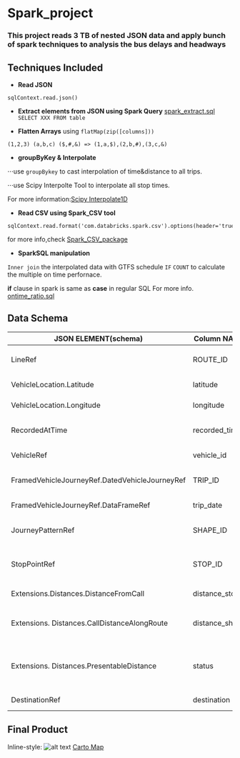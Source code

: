 # Spark_project

### This project reads 3 TB of nested JSON data and apply bunch of spark techniques to analysis the bus delays and headways

## Techniques Included

- __Read JSON__
```
sqlContext.read.json()
```
- __Extract elements from JSON using Spark Query__ [spark_extract.sql](https://github.com/sarangof/Bus-Capstone/blob/master/Spark/spark_extract.sql)
`SELECT XXX FROM table`

- __Flatten Arrays__ using `flatMap(zip([columns]))`
```
(1,2,3) (a,b,c) ($,#,&) => (1,a,$),(2,b,#),(3,c,&)
```
- __groupByKey & Interpolate__

⋅⋅⋅use `groupBykey` to cast interpolation of time&distance to all trips.

⋅⋅⋅use Scipy Interpolte Tool to interpolate all stop times.

For more information:[Scipy Interpolate1D](http://docs.scipy.org/doc/scipy/reference/generated/scipy.interpolate.interp1d.html#scipy.interpolate.interp1d)

- __Read CSV using Spark_CSV tool__
```
sqlContext.read.format('com.databricks.spark.csv').options(header='true').load()
```
for more info,check [Spark_CSV_package](https://github.com/databricks/spark-csv)

- __SparkSQL manipulation__

`Inner join` the interpolated data with GTFS schedule
`IF` `COUNT` to calculate the multiple on time perfornace.

__if__ clause in spark is same as __case__ in regular SQL
For more info. [ontime_ratio.sql]('https://github.com/sarangof/Bus-Capstone/blob/master/Spark/ontime_ratio/ontime_ratio.sql')

## Data Schema
| JSON ELEMENT(schema)                           | Column NAME    | explanation                                   |
|------------------------------------------------|----------------|-----------------------------------------------|
| LineRef                                        | ROUTE_ID       | Name of bus line(B42)                         |
| VehicleLocation.Latitude                       | latitude       | latitude of record                            |
| VehicleLocation.Longitude                      | longitude      | longitude of record                           |
| RecordedAtTime                                 | recorded_time  | What time it get recorded                     |
| VehicleRef                                     | vehicle_id     | ID of vehicle                                 |
| FramedVehicleJourneyRef.DatedVehicleJourneyRef | TRIP_ID        | Same as trip_id in GTFS*                      |
| FramedVehicleJourneyRef.DataFrameRef           | trip_date      | Date of the trip                              |
| JourneyPatternRef                              | SHAPE_ID       | Same as shape_id in GTFS*                     |
| StopPointRef                                   | STOP_ID        | Id of next stop(Same as stop_id in GTFS)      |
| Extensions.Distances.DistanceFromCall          | distance_stop  | Distance to next stop                         |
| Extensions. Distances.CallDistanceAlongRoute   | distance_shape | Stop_s total distance along the shape         |
| Extensions. Distances.PresentableDistance      | status         | Report the current status of bus to next stop |
| DestinationRef                                 | destination    | Headsign of bus                               |
## Final Product
Inline-style:
![alt text](https://github.com/sarangof/Bus-Capstone/blob/master/plots/on_time_performance_stops.png "Sample of on time performance")
[Carto Map](https://saf537.carto.com/viz/c21efdeb-ec45-45f2-b2d3-c47993bb89ff/public_map)
